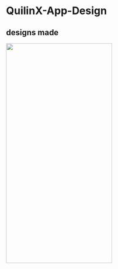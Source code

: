 # QuilinX-App-Design

## designs made

<img src="./designs/splashScreen.png" height="600" width="290"></img>
